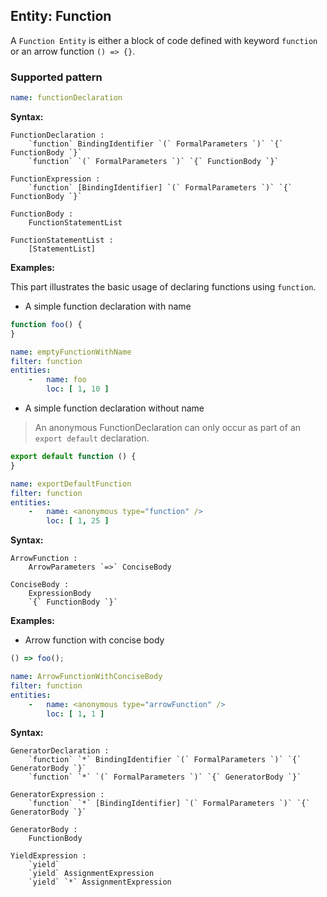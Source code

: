 ## Entity: Function

A `Function Entity` is either a block of code defined with keyword `function` or an arrow function `() => {}`.

### Supported pattern

```yaml
name: functionDeclaration
```

**Syntax:**

```text
FunctionDeclaration :
    `function` BindingIdentifier `(` FormalParameters `)` `{` FunctionBody `}`
    `function` `(` FormalParameters `)` `{` FunctionBody `}`

FunctionExpression :
    `function` [BindingIdentifier] `(` FormalParameters `)` `{` FunctionBody `}`

FunctionBody :
    FunctionStatementList

FunctionStatementList :
    [StatementList]
```

**Examples:**

This part illustrates the basic usage of declaring functions using `function`.

* A simple function declaration with name

```js
function foo() {
}
```

```yaml
name: emptyFunctionWithName
filter: function
entities:
    -   name: foo
        loc: [ 1, 10 ]
```

* A simple function declaration without name

> An anonymous FunctionDeclaration can only occur as part of an `export default` declaration.

```js
export default function () {
}
```

```yaml
name: exportDefaultFunction
filter: function
entities:
    -   name: <anonymous type="function" />
        loc: [ 1, 25 ]
```

**Syntax:**

```text
ArrowFunction :
    ArrowParameters `=>` ConciseBody

ConciseBody :
    ExpressionBody
    `{` FunctionBody `}`
```

**Examples:**

* Arrow function with concise body

```js
() => foo();
```

```yaml
name: ArrowFunctionWithConciseBody
filter: function
entities:
    -   name: <anonymous type="arrowFunction" />
        loc: [ 1, 1 ]
```

**Syntax:**

```text
GeneratorDeclaration :
    `function` `*` BindingIdentifier `(` FormalParameters `)` `{` GeneratorBody `}`
    `function` `*` `(` FormalParameters `)` `{` GeneratorBody `}`

GeneratorExpression :
    `function` `*` [BindingIdentifier] `(` FormalParameters `)` `{` GeneratorBody `}`

GeneratorBody :
    FunctionBody

YieldExpression :
    `yield`
    `yield` AssignmentExpression
    `yield` `*` AssignmentExpression
```
